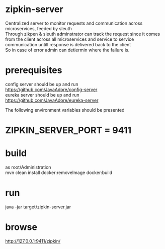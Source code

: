 # zipkin-server
Centralized server to monitor requests and communication across microservices, feeded by sleuth <br/>
Through zikpen & sleuth adminstrator can track the request since it comes from the client across all microservices and service to service communication untill response is delivered back to the client<br/>
So in case of error admin can detiermin where the failure is.


# prerequisites
config server should be up and run<br/>
<a href="https://github.com/JavaAdore/config-server">https://github.com/JavaAdore/config-server</a> <br/>
eureka server should be up and run<br/>
<a href="https://github.com/JavaAdore/eureka-server">https://github.com/JavaAdore/eureka-server</a> <br/>


The following environment variables should be presented
# ZIPKIN_SERVER_PORT = 9411


# build
as root/Administration <br/>
mvn clean install docker:removeImage docker:build
# run
java -jar target/zipkin-server.jar
# browse 
http://127.0.0.1:9411/zipkin/
